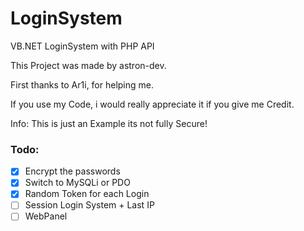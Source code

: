 # LoginSystem
VB.NET LoginSystem with PHP API

This Project was made by astron-dev.

First thanks to Ar1i, for helping me.

If you use my Code, i would really appreciate it if you give me Credit.

Info:
This is just an Example its not fully Secure!

### Todo:
- [x] Encrypt the passwords
- [x] Switch to MySQLi or PDO
- [x] Random Token for each Login
- [ ] Session Login System + Last IP
- [ ] WebPanel
